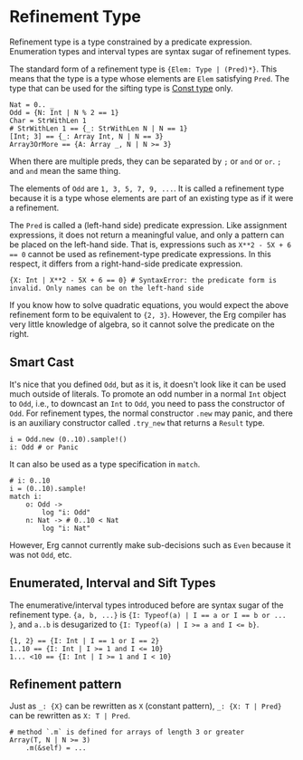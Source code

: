 # Refinement Type

Refinement type is a type constrained by a predicate expression. Enumeration types and interval types are syntax sugar of refinement types.

The standard form of a refinement type is `{Elem: Type | (Pred)*}`. This means that the type is a type whose elements are `Elem` satisfying `Pred`.
The type that can be used for the sifting type is [Const type](./advanced/const.md) only.

```erg
Nat = 0.. _
Odd = {N: Int | N % 2 == 1}
Char = StrWithLen 1
# StrWithLen 1 == {_: StrWithLen N | N == 1}
[Int; 3] == {_: Array Int, N | N == 3}
Array3OrMore == {A: Array _, N | N >= 3}
```

When there are multiple preds, they can be separated by `;` or `and` or `or`. `;` and `and` mean the same thing.

The elements of `Odd` are `1, 3, 5, 7, 9, ...`.
It is called a refinement type because it is a type whose elements are part of an existing type as if it were a refinement.

The `Pred` is called a (left-hand side) predicate expression. Like assignment expressions, it does not return a meaningful value, and only a pattern can be placed on the left-hand side.
That is, expressions such as `X**2 - 5X + 6 == 0` cannot be used as refinement-type predicate expressions. In this respect, it differs from a right-hand-side predicate expression.

```erg
{X: Int | X**2 - 5X + 6 == 0} # SyntaxError: the predicate form is invalid. Only names can be on the left-hand side
```

If you know how to solve quadratic equations, you would expect the above refinement form to be equivalent to `{2, 3}`.
However, the Erg compiler has very little knowledge of algebra, so it cannot solve the predicate on the right.

## Smart Cast

It's nice that you defined `Odd`, but as it is, it doesn't look like it can be used much outside of literals. To promote an odd number in a normal `Int` object to `Odd`, i.e., to downcast an `Int` to `Odd`, you need to pass the constructor of `Odd`.
For refinement types, the normal constructor `.new` may panic, and there is an auxiliary constructor called `.try_new` that returns a `Result` type.

```erg
i = Odd.new (0..10).sample!()
i: Odd # or Panic
```

It can also be used as a type specification in `match`.

```erg
# i: 0..10
i = (0..10).sample!
match i:
    o: Odd ->
        log "i: Odd"
    n: Nat -> # 0..10 < Nat
        log "i: Nat"
```

However, Erg cannot currently make sub-decisions such as `Even` because it was not `Odd`, etc.

## Enumerated, Interval and Sift Types

The enumerative/interval types introduced before are syntax sugar of the refinement type.
`{a, b, ...}` is `{I: Typeof(a) | I == a or I == b or ... }`, and `a..b` is desugarized to `{I: Typeof(a) | I >= a and I <= b}`.

```erg
{1, 2} == {I: Int | I == 1 or I == 2}
1..10 == {I: Int | I >= 1 and I <= 10}
1... <10 == {I: Int | I >= 1 and I < 10}
```

## Refinement pattern

Just as `_: {X}` can be rewritten as `X` (constant pattern), `_: {X: T | Pred}` can be rewritten as `X: T | Pred`.

```erg
# method `.m` is defined for arrays of length 3 or greater
Array(T, N | N >= 3)
    .m(&self) = ...
```
